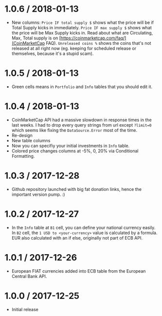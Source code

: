 1.0.6 / 2018-01-13
==================

  * New columns: `Price IF total supply $` shows what the price will be if Total Supply kicks in immediately. `Price IF max supply $` shows what the price will be Max Supply kicks in. Read about what are Circulating, Max, Total supply is on [https://coinmarketcap.com/faq/](CoinMarketCap FAQ). `Unreleased coins %` shows the coins that's not released at all right now (eg. keeping for scheduled release or themselves, because it's a stupid scam).

1.0.5 / 2018-01-13
==================

  * Green cells means in `Portfolio` and `Info` tables that you should edit it.

1.0.4 / 2018-01-13
==================

  * CoinMarketCap API had a massive slowdown in response times in the last weeks. I had to drop every query strings from url except `?limit=0` which seems like fixing the `DataSource.Error` most of the time.
  * Re-design
  * New table columns
  * Now you can specifiy your initial investments in `Info` table.
  * Colored price changes columns at -5%, 0, 20% via Conditional Formatting.

1.0.3 / 2017-12-28
==================

  * Github repository launched with big fat donation links, hence the important version pump. :)

1.0.2 / 2017-12-27
==================

  * In the `Info` table at `B1` cell, you can define your national currency easily. In `B2` cell, the `1 USD to <your-currency>` value is calculated by a formula. EUR also calculated with an if else, originally not part of ECB API.

1.0.1 / 2017-12-26
==================

  * European FIAT currencies added into ECB table from the European Central Bank API.


1.0.0 / 2017-12-25
==================

  * Initial release
